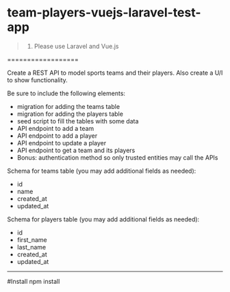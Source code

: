 # team-players-vuejs-laravel-test-app

> 1) Please use Laravel and Vue.js

==================

Create a REST API to model sports teams and their players. Also create a U/I to show functionality.

Be sure to include the following elements:

* migration for adding the teams table
* migration for adding the players table
* seed script to fill the tables with some data
* API endpoint to add a team
* API endpoint to add a player
* API endpoint to update a player
* API endpoint to get a team and its players
* Bonus: authentication method so only trusted entities may call the APIs

Schema for teams table (you may add additional fields as needed):

* id
* name
* created_at
* updated_at

Schema for players table (you may add additional fields as needed):

* id
* first_name
* last_name
* created_at
* updated_at

----------------------------------------------------------------------------------------------------------------------------------------------------------------

#Install
     npm install
